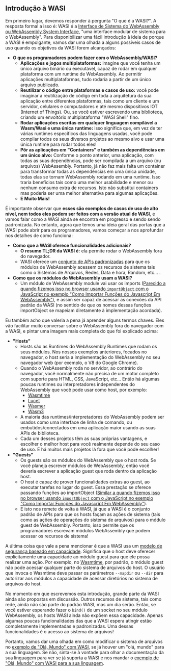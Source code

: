 ## Introdução à WASI

Em primeiro lugar, devemos responder à pergunta "O que é a WASI?". A resposta formal a isso é: WASI é a [Interface de Sistema do WebAssembly ou WebAssembly System Interface](https://wasi.dev/), "uma interface modular de sistema para o WebAssembly". Para disponibilizar uma fácil introdução à ideia de porque a WASI é empolgante, vamos dar uma olhada a alguns possíveis casos de uso quando os objetivos da WASI forem alcançados:

- **O que os programadores podem fazer com o WebAssembly/WASI?**
  - **Aplicações e jogos multiplataformas:** imagine que você tenha um único arquivo binário ou executável, capaz de rodar em qualquer plataforma com um runtime de WebAssembly. Ao permitir aplicações multiplataformas, tudo rodaria a partir de um único arquivo publicado. 
  - **Reutilizar o código entre plataformas e casos de uso:** você pode imaginar a reutilização de código em toda a arquitetura da sua aplicação entre diferentes plataformas, tais como um cliente e um servidor, celulares e computadores e até mesmo dispositivos IOT (Internet of Things). Ou, se você estiver escrevendo uma biblioteca, criando um envoltório multiplataforma "WASI Shell" fino.
  - **Rodar aplicações escritas em qualquer linguagem compilável a Wasm/Wasi e uma única runtime:** isso significa que, em vez de ter várias runtimes específicos das  linguagens usadas, você pode compilar todos os seus diversos projetos ao mesmo alvo e usar uma única runtime para rodar todos eles!
  - **Pôr as aplicações em "Containers" e também as dependências em um único alvo:** Conforme o ponto anterior, uma aplicação, com todas as suas dependências, pode ser compilada a um arquivo (ou arquivos) WebAssembly. Portanto, já não faz mais falta um container para transformar todas as dependências em uma única unidade, todas elas se tornam WebAssembly rodando em uma runtime. Isso traria benefícios tais como uma melhor usabilidade e menor ou nenhum consumo extra de recursos. Isto não substitui containers mas poderia ser uma melhor alternativa para algumas aplicações.
  - **E Muito Mais!**

É importante observar que **esses são exemplos de casos de uso de alto nível, nem todos eles podem ser feitos com a versão atual de WASI**, e vamos falar como a WASI ainda se encontra em progresso e sendo sendo padronizada. No entanto, agora que temos uma ideia geral das portas que a WASI pode abrir para os programadores, vamos começar a nos aprofundar nos detalhes de como funciona:

- **Como que a WASI oferece funcionalidades adicionais?**
  - **O resumo TL;DR da WASI é:** ela permite rodar o WebAssembly fora do navegador.
  - WASI oferece um [conjunto de APIs padronizadas](https://github.com/WebAssembly/WASI/blob/master/phases/snapshot/docs.md) para que os módulos de WebAssembly acessem os recursos de sistema tais como o Sistemas de Arquivos, Redes, Data e hora, Random, etc... .
- **Como que os módulos do WebAssembly usam a WASI?**
  - Um módulo de WebAssembly module vai usar os imports ([Parecido a quando fizemos isso no browser usando `importObject` com o JavaScript no exemplo "Como Importar Funções do Javascript Em WebAssembly"](/example-redirect?exampleName=importing-javascript-functions-into-webassembly)), e assim ser capaz de acessar as conexões da API padrão da WASI (no sentido de que os nomes dessas funções importObject se mapeiam diretamente à implementação acordada).

Eu também acho que valeria a pena já aprender alguns termos chaves. Eles vão facilitar muito conversar sobre o WebAssembly fora do navegador com a WASI, e pintar uma imagem mais completa do que foi explicado acima:

- **"Hosts"**
  - Hosts são as Runtimes do WebAssembly Runtimes que rodam os seus módulos. Nos nossos exemplos anteriores, focados no navegador, o host seria a implementação do WebAssembly no seu navegador web (por exemplo, o V8 do Google Chrome).
  - Quando o WebAssembly roda no servidor, ao contrário do navegador, você normalmente não precisa de um motor completo com suporte para HTML, CSS, JavaScript, etc... Então há algumas poucas runtimes ou interpretadores independentes do WebAssembly que você pode usar como host, por exemplo:
    - [Wasmtime](https://wasmtime.dev/)
    - [Lucet](https://github.com/bytecodealliance/lucet)
    - [Wasmer](https://wasmer.io/)
    - [Wasm3](https://github.com/wasm3/wasm3)
  - A maioria das runtimes/interpretadores do WebAssembly podem ser usados como uma interface de linha de comando, ou embutidos/conectados em uma aplicação maior usando as suas APIs de biblioteca.
  - Cada um desses projetos têm as suas próprias vantagens, e escolher o melhor host para você realmente depende do seu caso de uso. E há muitos mais projetos lá fora que você pode escolher!
- **"Guests"**
  - Os guests são os módulos do WebAssembly que o host roda. Se você planeja escrever módulos de WebAssembly, então você deveria escrever a aplicação guest que roda dentro da aplicação host.
  - O host é capaz de prover funcionalidades extras ao guest, ao executar tarefas no lugar do guest. Essa prestação se oferece passando funções ao importObject ([Similar a quando fizemos isso no browser usando `importObject` com o JavaScript no exemplo "Como Importar Funções do Javascript Em WebAssembly"](/example-redirect?exampleName=importing-javascript-functions-into-webassembly)).
  - E isto nos remete de volta à WASI, já que a WASI é o conjunto padrão de APIs para que os hosts façam as ações de sistema (tais como as ações de operações do sistema de arquivos) para o módulo guest de WebAssembly. Portanto, isso permite que os programadores escrevam módulos WebAssembly que podem acessar os recursos de sistema!

A última coisa que vale a pena mencionar é que a WASI usa um [modelo de segurança baseado em capacidade](https://github.com/bytecodealliance/wasmtime/blob/master/docs/WASI-capabilities.md). Significa que o host deve oferecer explicitamente uma capacidade ao módulo guest para que ele possa realizar uma ação. Por exemplo, no [Wasmtime](https://wasmtime.dev/), por padrão, o módulo guest não pode acessar qualquer parte do sistema de arquivos do host. O usuário que invoca o Wasmtime deve passar os parâmetros `--mapdir` ou `--dir` para autorizar aos módulos a capacidade de acessar diretórios no sistema de arquivos do host.

No momento em que escrevemos esta introdução, grande parte da WASI ainda são propostas em discussão. Outros recursos de sistema, tais como rede, ainda não são parte do padrão WASI, mas um dia serão. Então, se você estiver esperando fazer o `bind()` de um socket no seu módulo WebAssembly, os hosts WASI ainda não expõem essa capacidade. Apenas algumas poucas funcionalidades das que a WASI espera atingir estão completamente implementadas e padronizadas. Uma dessas funcionalidades é o acesso ao sistema de arquivos!

Portanto, vamos dar uma olhada em como modificar o sistema de arquivos no [exemplo de "Olá, Mundo" com WASI](/example-redirect?exampleName=wasi-hello-world), se já houver um "olá, mundo" para a sua linguagem. Se não, sinta-se à vontade para olhar a documentação da sua linguagem para ver se já suporta a WASI e nos mandar o  [exemplo de "Olá, Mundo" com WASI para a sua linguagem](https://github.com/torch2424/wasm-by-example).
